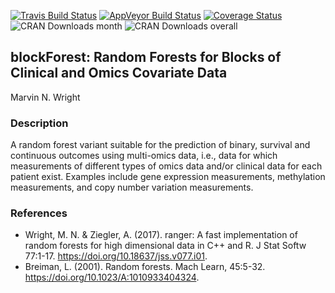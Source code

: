 [![Travis Build Status](https://travis-ci.org/bips-hb/blockForest.svg?branch=master)](https://travis-ci.org/bips-hb/blockForest)
[![AppVeyor Build Status](https://ci.appveyor.com/api/projects/status/github/bips-hb/blockForest?branch=master&svg=true)](https://ci.appveyor.com/project/mnwright/blockForest)
[![Coverage Status](https://coveralls.io/repos/github/bips-hb/blockForest/badge.svg?branch=master)](https://coveralls.io/github/bips-hb/blockForest?branch=master)
![CRAN Downloads month](http://cranlogs.r-pkg.org/badges/blockForest?color=brightgreen)
![CRAN Downloads overall](http://cranlogs.r-pkg.org/badges/grand-total/blockForest?color=brightgreen)
## blockForest: Random Forests for Blocks of Clinical and Omics Covariate Data
Marvin N. Wright

### Description
A random forest variant suitable for the prediction of binary, survival and continuous outcomes using multi-omics data, i.e., data for which measurements of different types of omics data and/or clinical data for each patient exist. Examples include gene expression measurements, methylation measurements, and copy number variation measurements.

### References
* Wright, M. N. & Ziegler, A. (2017). ranger: A fast implementation of random forests for high dimensional data in C++ and R. J Stat Softw 77:1-17. https://doi.org/10.18637/jss.v077.i01.
* Breiman, L. (2001). Random forests. Mach Learn, 45:5-32. https://doi.org/10.1023/A:1010933404324.
